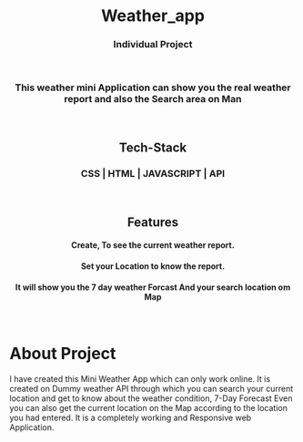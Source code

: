 # 

<h1 align="center">Weather_app</h1>
<h3 align="center">Individual Project</h3>

<br>
<h3 align="center">This weather mini Application can show you the real weather report and also the Search area on Man</h3>
<br>
<h2 align="center">Tech-Stack</h2>
<h3 align="center">CSS | HTML | JAVASCRIPT | API</h3>

<br>
<h2 align="center">Features</h2>
<h4 align="center">Create, To see the current weather report.</h4>
<h4 align="center">Set your Location to know the report.</h4>
<h4 align="center">It will show you the 7 day weather Forcast And your search location om Map</h4>
<br>

<h1>About Project</h1>
<p>I have created this Mini Weather App which can only work online. It is created on Dummy weather API through which you can search your current location and get to know about the weather condition, 7-Day Forecast Even you can also get the current location on the Map according to the location you had entered. It is a completely working and Responsive web Application.</p>

